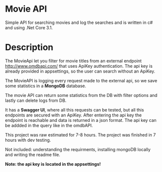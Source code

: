# Movie API

Simple API for searching movies and log the searches and is written in c# and using .Net Core 3.1.

# Description
  
  The MovieApi let you filter for movie titles from an external endpoint http://www.omdbapi.com/ that uses ApiKey authentication.
  The api key is already provided in appsettings, so the user can search without an ApiKey.
  
  The MovieAPI is logging every request made to the external api, so we save some statistics in a **MongoDB** database.
  
  The movie API can return some statistics from the DB with filter options and lastly can delete logs from DB.
  
  It has a **Swagger UI**, where all this requests can be tested, but all this endpoints are secured with an ApiKey.
  After entering the api key the endpoint is reachable and data is returned in a json format.
  The api key can be addded in the query like in the omdbAPI. 
  
  This project was raw estimated for 7-8 hours.
  The project was finished in 7 hours with dev testing.
  
  Not included: understanding the requirments, installing mongoDB locally and writing the readme file.
  
  
   **Note: the api key is located in the appsettings!**
